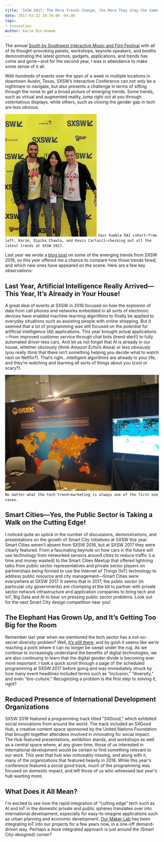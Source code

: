 ```yaml
---
title: 'SXSW 2017: The More Trends Change, the More They Stay the Same'
date: 2017-03-22 10:39:00 -04:00
tags:
- Innovation
Author: Karim Bin-Humam
---
```


The annual [South by Southwest Interactive Music and Film Festival](https://www.sxsw.com/) with all of its thought-provoking panels, workshops, keynote speakers, and booths demonstrating the latest gizmos, gadgets, applications, and trends has come and gone—and for the second year, I was in attendance to make some sense of it all.

<!--more-->

With hundreds of events over the span of a week in multiple locations in downtown Austin, Texas, SXSW’s Interactive Conference can not only be a nightmare to navigate, but also presents a challenge in terms of sifting through the noise to get a broad picture of emerging trends. Some trends, such as virtual and augmented reality, jump right out at you through ostentatious displays, while others, such as closing the gender gap in tech are less obvious.

![rsz_sxsw.jpg](/uploads/rsz_sxsw.jpg)
`Your humble DAI cohort—from left, Karim, Dipika Chawla, and Kevin Carlucci—checking out all the latest trends at SXSW 2017.`

Last year we wrote a [blog post](https://dai-global-digital.com/sxsw-tech-trends-2016.html) on some of the emerging trends from SXSW 2016, so this year offered me a chance to compare how those trends fared, and which new ones have appeared on the scene. Here are a few key observations:

## Last Year, Artificial Intelligence Really Arrived—This Year, It’s Already in Your House!

A great deal of events at SXSW in 2016 focused on how the explosion of data from cell phones and networks embedded in all sorts of electronic devices have enabled machine-learning algorithms to finally be applied to everyday situations such as assisting people with online shopping. But it seemed that a lot of programming was still focused on the *potential* for artificial intelligence (AI) applications. This year brought actual applications—from improved customer service through chat bots (trend alert!) to fully automated driver-less cars. And let us not forget that AI is already in our house, whether obviously (think Amazon Echo’s Alexa) or less obviously (you really think that there isn’t something helping you decide what to watch next on Netflix?). That’s right…intelligent algorithms are already in your life, and they’re watching and learning all sorts of things about you (cool or scary?).

![rsz_marketing.jpg](/uploads/rsz_marketing.jpg)
`No matter what the tech trend—marketing is always one of the first use cases.`

## Smart Cities—Yes, the Public Sector is Taking a Walk on the Cutting Edge!

I noticed quite an uptick in the number of discussions, demonstrations, and presentations on the growth of Smart City initiatives at SXSW this year. Smart Cities weren’t absent from SXSW 2016, but at SXSW 2017 they were clearly featured. From a fascinating keynote on how cars in the future will use technology from networked sensors around cities to reduce traffic (i.e. time and money wasted) to the Smart Cities Meetup that offered lightning talks from public sector representatives and private sector players on partnerships being formed to use the Internet of Things (IoT) technology to address public resource and city management—Smart Cities were everywhere at SXSW 2017. It seems that in 2017, the public sector (in particular city governments) are chomping at the bit to partner with private sector network infrastructure and application companies to bring tech and IoT, Big Data and AI to bear on pressing public sector problems. Look out for the next Smart City design competition near you!

## The Elephant Has Grown Up, and It’s Getting Too Big for the Room

Remember last year when we mentioned the tech sector has a not-so-secret diversity problem? Well, [it’s still there](https://www.theatlantic.com/business/archive/2017/03/melinda-gates-tech/519762/), and by gosh it seems like we’re reaching a point where it can no longer be swept under the rug. As we continue to increasingly understand the benefits of digital technologies, we are also continuing to learn that the digital gender divide is becoming ever more important. I took a quick scroll through a page of the scheduled programming at SXSW 2017 before going and was immediately struck by how many event headlines included terms such as “inclusion,” “diversity,” and even “bro-culture.” Recognizing a problem is the first step to solving it, right?

## Reduced Presence of International Development Organizations

SXSW 2016 featured a programming track titled "SXGood," which exhibited social innovations from around the world. The track included an SXGood Hub, a creative content space sponsored by the United Nations Foundation that brought together attendees involved in innovating for social impact. The Hub featured presentations, exhibition stands, and workshops as well as a central space where, at any given time, those of us interested in international development would be certain to find something relevant to our work. This year that hub was noticeably missing, and along with it, many of the organizations that featured heavily in 2016. While this year's conference featured a social good track, much of the programming was focused on domestic impact, and left those of us who witnessed last year's hub wanting more.

## What Does it All Mean?

I'm excited to see how the rapid integration of "cutting edge" tech such as AI and IoT in the domestic private and public spheres translates over into international development, especially for easy-to-imagine applications such as urban planning and economic development. [Our Maker Lab](https://www.dai.com/our-work/solutions/dai-maker-lab) has been integrating IoT into our projects for a few years now, in a one-off demand-driven way. Perhaps a more integrated approach is just around the (Smart City-designed) corner?
